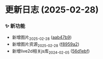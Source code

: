 # 更新日志 (2025-02-28)


### ✨ 新功能

* 新增图片<sub>2025-02-28</sub> ([aab47b9](https://github.com/erha2777/public/commit/aab47b9b3ccf706f8e482c25fc29b9cd2ac265d5))
* 新增图片资源<sub>2025-02-28</sub> ([f8959a2](https://github.com/erha2777/public/commit/f8959a25206c99c41dc7e22d0c606054903b293e))
* 新增live2d相关js库<sub>2024-02-05</sub> ([56d1ebf](https://github.com/erha2777/public/commit/56d1ebf60d76a2df9cf16bd6de2d6d9a83887fa0))



